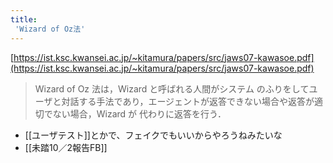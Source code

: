 ```yaml
---
title:
 'Wizard of Oz法'
---
```


[https://ist.ksc.kwansei.ac.jp/~kitamura/papers/src/jaws07-kawasoe.pdf](https://ist.ksc.kwansei.ac.jp/~kitamura/papers/src/jaws07-kawasoe.pdf)
> Wizard of Oz 法は，Wizard と呼ばれる人間がシステム のふりをしてユーザと対話する手法であり，エージェントが返答できない場合や返答が適切でない場合，Wizard が 代わりに返答を行う．

- [[ユーザテスト]]とかで、フェイクでもいいからやろうねみたいな
- [[未踏10／2報告FB]]
